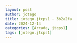 ```yaml
---
layout: post
author: jotego
title: jotego.jtcps1 - 3b2a2fa
date: 2024-12-14
categories: [Arcade, jtcps1]
tags: [jotego.jtcps1]
---
```


